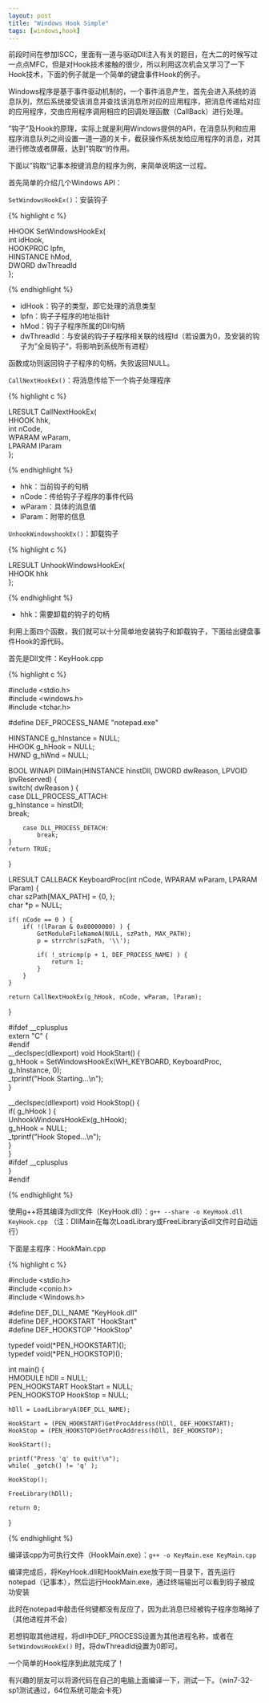 ```yaml
---
layout: post
title: "Windows Hook Simple"
tags: [windows,hook]
---
```



前段时间在参加ISCC，里面有一道与驱动Dll注入有关的题目，在大二的时候写过一点点MFC，但是对Hook技术接触的很少，所以利用这次机会又学习了一下Hook技术，下面的例子就是一个简单的键盘事件Hook的例子。

Windows程序是基于事件驱动机制的，一个事件消息产生，首先会进入系统的消息队列，然后系统接受该消息并查找该消息所对应的应用程序，把消息传递给对应的应用程序，交由应用程序调用相应的回调处理函数（CallBack）进行处理。

”钩子”及Hook的原理，实际上就是利用Windows提供的API，在消息队列和应用程序消息队列之间设置一道一道的关卡，截获操作系统发给应用程序的消息，对其进行修改或者屏蔽，达到”钩取“的作用。

下面以”钩取“记事本按键消息的程序为例，来简单说明这一过程。

首先简单的介绍几个Windows API：

``SetWindowsHookEx()``：安装钩子

{% highlight c %}

HHOOK SetWindowsHookEx(  
    int idHook,  
    HOOKPROC lpfn,  
    HINSTANCE hMod,  
    DWORD dwThreadId  
}; 
    
{% endhighlight %}
    
* idHook：钩子的类型，即它处理的消息类型
* lpfn：钩子子程序的地址指针
* hMod：钩子子程序所属的Dll句柄
* dwThreadId：与安装的钩子子程序相关联的线程Id（若设置为0，及安装的钩子为”全局钩子“，将影响到系统所有进程）

函数成功则返回钩子子程序的句柄，失败返回NULL。

``CallNextHookEx()``：将消息传给下一个钩子处理程序

{% highlight c %}

LRESULT CallNextHookEx(  
    HHOOK hhk,  
    int nCode,  
    WPARAM wParam,  
    LPARAM lParam  
};
    
{% endhighlight %}
    
* hhk：当前钩子的句柄
* nCode：传给钩子子程序的事件代码
* wParam：具体的消息值
* lParam：附带的信息

``UnhookWindowshookEx()``：卸载钩子

{% highlight c %}

LRESULT UnhookWindowsHookEx(  
    HHOOK hhk  
};
    
{% endhighlight %}

* hhk：需要卸载的钩子的句柄

利用上面四个函数，我们就可以十分简单地安装钩子和卸载钩子，下面给出键盘事件Hook的源代码。

首先是Dll文件：KeyHook.cpp

{% highlight c %}

#include <stdio.h>  
#include <windows.h>  
#include <tchar.h>  
  
#define DEF_PROCESS_NAME "notepad.exe"  
  
HINSTANCE g_hInstance = NULL;  
HHOOK g_hHook = NULL;  
HWND g_hWnd = NULL;  
  
BOOL WINAPI DllMain(HINSTANCE hinstDll, DWORD dwReason, LPVOID lpvReserved) {  
    switch( dwReason ) {  
        case DLL_PROCESS_ATTACH:  
            g_hInstance = hinstDll;  
            break;  
  
        case DLL_PROCESS_DETACH:  
            break;  
    }  
    return TRUE;  
}  
  
LRESULT CALLBACK KeyboardProc(int nCode, WPARAM wParam, LPARAM lParam) {  
    char szPath[MAX_PATH] = {0, };  
    char *p = NULL;  
  
    if( nCode == 0 ) {  
        if( !(lParam & 0x80000000) ) {  
            GetModuleFileNameA(NULL, szPath, MAX_PATH);  
            p = strrchr(szPath, '\\');  
  
            if( !_stricmp(p + 1, DEF_PROCESS_NAME) ) {  
                return 1;  
            }  
        }  
    }  
  
    return CallNextHookEx(g_hHook, nCode, wParam, lParam);  
}  
  
#ifdef __cplusplus  
extern "C" {  
#endif  
__declspec(dllexport) void HookStart() {  
    g_hHook = SetWindowsHookEx(WH_KEYBOARD, KeyboardProc, g_hInstance, 0);  
    _tprintf("Hook Starting...\n");  
}  
  
__declspec(dllexport) void HookStop() {  
    if( g_hHook ) {  
        UnhookWindowsHookEx(g_hHook);  
        g_hHook = NULL;  
        _tprintf("Hook Stoped...\n");  
    }  
}  
#ifdef __cplusplus  
}  
#endif
    
{% endhighlight %}
    
使用g++将其编译为dll文件（KeyHook.dll）：``g++ --share -o KeyHook.dll KeyHook.cpp``
（注：DllMain在每次LoadLibrary或FreeLibrary该dll文件时自动运行）

下面是主程序：HookMain.cpp

{% highlight c %}

#include <stdio.h>  
#include <conio.h>  
#include <Windows.h>  
  
#define DEF_DLL_NAME "KeyHook.dll"  
#define DEF_HOOKSTART "HookStart"  
#define DEF_HOOKSTOP "HookStop"  
  
typedef void(*PEN_HOOKSTART)();  
typedef void(*PEN_HOOKSTOP)();  
  
int main() {  
    HMODULE hDll = NULL;  
    PEN_HOOKSTART HookStart = NULL;  
    PEN_HOOKSTOP HookStop = NULL;  
  
    hDll = LoadLibraryA(DEF_DLL_NAME);  
  
    HookStart = (PEN_HOOKSTART)GetProcAddress(hDll, DEF_HOOKSTART);  
    HookStop = (PEN_HOOKSTOP)GetProcAddress(hDll, DEF_HOOKSTOP);  
  
    HookStart();  
  
    printf("Press 'q' to quit!\n");  
    while( _getch() != 'q' );  
  
    HookStop();  
  
    FreeLibrary(hDll);  
  
    return 0;  
}
    
{% endhighlight %}
    
编译该cpp为可执行文件（HookMain.exe）：``g++ -o KeyMain.exe KeyMain.cpp``

编译完成后，将KeyHook.dll和HookMain.exe放于同一目录下，首先运行notepad（记事本），然后运行HookMain.exe，通过终端输出可以看到钩子被成功安装

此时在notepad中敲击任何键都没有反应了，因为此消息已经被钩子程序忽略掉了（其他进程并不会）

若想钩取其他进程，将dll中DEF_PROCESS设置为其他进程名称，或者在 ``SetWindowsHookEx()`` 时，将dwThreadId设置为0即可。

一个简单的Hook程序到此就完成了！

有兴趣的朋友可以将源代码在自己的电脑上面编译一下，测试一下。（win7-32-sp1测试通过，64位系统可能会卡死）